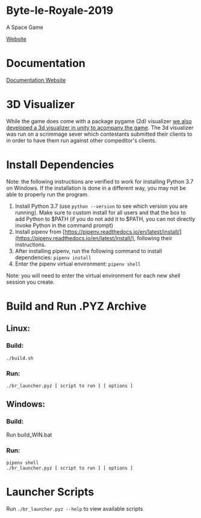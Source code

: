 # Byte-le-Royale-2019
A Space Game

[Website]()

# Documentation

[Documentation Website]()

# 3D Visualizer
While the game does come with a package pygame (2d) visualizer [we also developed a 3d visualizer in unity to acompany the game](https://github.com/jghibiki/Byte-le-Royale-2019-Visualizer). The 3d visualizer was run on a scrimmage sever which contestants submitted their clients to in order to have them run against other compeditor's clients.

# Install Dependencies
Note: the following instructions are verified to work for installing Python 3.7 on Windows. If the installation is done in a different way, you may not be able to properly run the program.
1. Install Python 3.7 (use `python --version` to see which version you are running). Make sure to custom install for all
users and that the box to add Python to $PATH (if you do not add it to $PATH, you can not directly invoke Python 
in the command prompt)
2. Install pipenv from [https://pipenv.readthedocs.io/en/latest/install/](https://pipenv.readthedocs.io/en/latest/install/), following their instructions.
3. After installing pipenv, run the following command to install dependencies: `pipenv install`
4. Enter the pipenv virtual environment: `pipenv shell`

Note: you will need to enter the virtual environment for each new shell session you create.

# Build and Run .PYZ Archive

## Linux:
### Build:
```shell
./build.sh
```
### Run:
```shell
./br_launcher.pyz [ script to run ] [ options ] 
```

## Windows:
### Build:
Run build_WIN.bat

### Run:
```shell
pipenv shell
./br_launcher.pyz [ script to run ] [ options ]
```

# Launcher Scripts
Run `./br_launcher.pyz --help` to view available scripts


